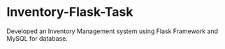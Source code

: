 # Inventory-Flask-Task
Developed an Inventory Management system using Flask Framework and MySQL for database.
